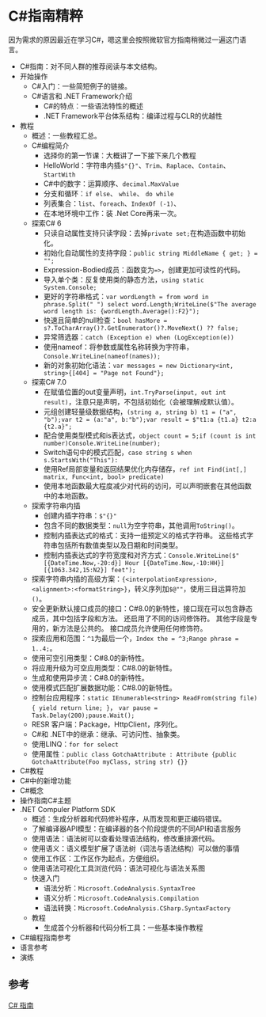 # C#指南精粹

因为需求的原因最近在学习C#，嗯这里会按照微软官方指南稍微过一遍这门语言。

+ C#指南：对不同人群的推荐阅读与本文结构。
+ 开始操作
  + C#入门：一些简短例子的链接。
  + C#语言和 .NET Framework介绍
    + C#的特点：一些语法特性的概述
    + .NET Framework平台体系结构：编译过程与CLR的优越性
+ 教程
  + 概述：一些教程汇总。
  + C#编程简介
    + 选择你的第一节课：大概讲了一下接下来几个教程
    + HelloWorld：字符串内插`$"{}"`、`Trim`、`Raplace`、`Contain`、`StartWith`
    + C#中的数字：运算顺序、`decimal.MaxValue`
    + 分支和循环：`if else`、 `while`、 `do while`
    + 列表集合：`list`、`foreach`、`IndexOf (-1)`、
    + 在本地环境中工作：装 .Net Core再来一次。
  + 探索C# 6
    + 只读自动属性支持只读字段：去掉`private set;`在构造函数中初始化。
    + 初始化自动属性的支持字段：`public string MiddleName { get; } = "";`
    + Expression-Bodied成员：函数变为`=>`，创建更加可读性的代码。
    + 导入单个类：反复使用类的静态方法，`using static System.Console;`
    + 更好的字符串格式：`var wordLength = from word in phrase.Split(" ") select word.Length;WriteLine($"The average word length is: {wordLength.Average():F2}");`
    + 快速且简单的null检查：`bool hasMore = s?.ToCharArray()?.GetEnumerator()?.MoveNext() ?? false;`
    + 异常筛选器：`catch (Exception e) when (LogException(e))`
    + 使用nameof：将参数或属性名称转换为字符串，`Console.WriteLine(nameof(names));`
    + 新的对象初始化语法：`var messages = new Dictionary<int, string>{[404] = "Page not Found"};`
  + 探索C# 7.0
    + 在赋值位置的out变量声明，`int.TryParse(input, out int result)`，注意只是声明，不包括初始化（会被理解成默认值）。
    + 元组创建轻量级数据结构，`(string a, string b) t1 = ("a", "b");var t2 = (a:"a", b:"b");var result = $"t1:a {t1.a} t2:a {t2.a}";`
    + 配合使用类型模式和is表达式，`object count = 5;if (count is int number)Console.WriteLine(number);`
    + Switch语句中的模式匹配，`case string s when s.StartsWith("This"):`
    + 使用Ref局部变量和返回结果优化内存储存，`ref int Find(int[,] matrix, Func<int, bool> predicate)`
    + 使用本地函数最大程度减少对代码的访问，可以声明嵌套在其他函数中的本地函数。
  + 探索字符串内插
    + 创建内插字符串：`$"{}"`
    + 包含不同的数据类型：`null`为空字符串，其他调用`ToString()`。
    + 控制内插表达式的格式：支持一组预定义的格式字符串。 这些格式字符串包括所有数值类型以及日期和时间类型。
    + 控制内插表达式的字符宽度和对齐方式：`Console.WriteLine($"[{DateTime.Now,-20:d}] Hour [{DateTime.Now,-10:HH}] [{1063.342,15:N2}] feet");`
  + 探索字符串内插的高级方案：`{<interpolationExpression>,<alignment>:<formatString>}`，转义序列加`$@""`，使用三目运算符加`()`。
  + 安全更新默认接口成员的接口：C#8.0的新特性，接口现在可以包含静态成员，其中包括字段和方法。 还启用了不同的访问修饰符。 其他字段是专用的，新方法是公共的。 接口成员允许使用任何修饰符。
  + 探索应用和范围：`^1`为最后一个，`Index the = ^3;Range phrase = 1..4;`。
  + 使用可空引用类型：C#8.0的新特性。
  + 将应用升级为可空应用类型：C#8.0的新特性。
  + 生成和使用异步流：C#8.0的新特性。
  + 使用模式匹配扩展数据功能：C#8.0的新特性。
  + 控制台应用程序：`static IEnumerable<string> ReadFrom(string file) { yield return line; }`， `var pause = Task.Delay(200);pause.Wait();`
  + RESR 客户端：Package，HttpClient，序列化。
  + C#和 .NET中的继承：继承、可访问性、抽象类。
  + 使用LINQ：`for for select`
  + 使用属性：`public class GotchaAttribute : Attribute {public GotchaAttribute(Foo myClass, string str) {}}`
+ C#教程
+ C#中的新增功能
+ C#概念
+ 操作指南C#主题
+ .NET Compuler Platform SDK
  + 概述：生成分析器和代码修补程序，从而发现和更正编码错误。
  + 了解编译器API模型：在编译器的各个阶段提供的不同API和语言服务
  + 使用语法：语法树可以查看处理语法结构，修改重排源代码。
  + 使用语义：语义模型扩展了语法树（词法与语法结构）可以做的事情
  + 使用工作区：工作区作为起点，方便组织。
  + 使用语法可视化工具浏览代码：语法可视化与语法关系图
  + 快速入门
    + 语法分析：`Microsoft.CodeAnalysis.SyntaxTree`
    + 语义分析：`Microsoft.CodeAnalysis.Compilation`
    + 语法转换：`Microsoft.CodeAnalysis.CSharp.SyntaxFactory`
  + 教程
    + 生成首个分析器和代码分析工具：一些基本操作教程
+ C#编程指南参考
+ 语言参考
+ 演练

## 参考

[C# 指南](https://docs.microsoft.com/zh-cn/dotnet/csharp/)
